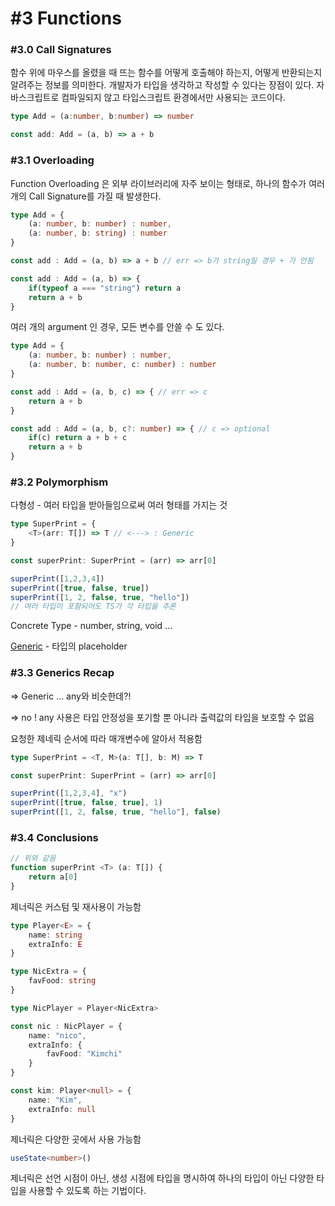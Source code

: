 # #3 Functions

### #3.0 Call Signatures

함수 위에 마우스를 올렸을 때 뜨는 함수를 어떻게 호출해야 하는지, 어떻게 반환되는지 알려주는 정보를 의미한다.   개발자가 타입을 생각하고 작성할 수 있다는 장점이 있다. 자바스크립트로 컴파일되지 않고 타입스크립트 환경에서만 사용되는 코드이다.

```typescript
type Add = (a:number, b:number) => number

const add: Add = (a, b) => a + b
```



### #3.1 Overloading

Function Overloading 은 외부 라이브러리에 자주 보이는 형태로, 하나의 함수가 여러 개의 Call Signature를 가질 때 발생한다.

```typescript
type Add = {
    (a: number, b: number) : number,
    (a: number, b: string) : number
}

const add : Add = (a, b) => a + b // err => b가 string일 경우 + 가 안됨

const add : Add = (a, b) => {
    if(typeof a === "string") return a
    return a + b
}
```

여러 개의 argument 인 경우, 모든 변수를 안쓸 수 도 있다.

```typescript
type Add = {
    (a: number, b: number) : number,
    (a: number, b: number, c: number) : number
}

const add : Add = (a, b, c) => { // err => c
    return a + b
}

const add : Add = (a, b, c?: number) => { // c => optional
    if(c) return a + b + c
    return a + b
}

```



### #3.2 Polymorphism

다형성 - 여러 타입을 받아들임으로써 여러 형태를 가지는 것

```typescript
type SuperPrint = {
    <T>(arr: T[]) => T // <---> : Generic
}

const superPrint: SuperPrint = (arr) => arr[0]

superPrint([1,2,3,4])
superPrint([true, false, true])
superPrint([1, 2, false, true, "hello"])
// 여러 타입이 포함되어도 TS가 각 타입을 추론
```

Concrete Type - number, string, void ...

[Generic](https://www.typescriptlang.org/docs/handbook/2/generics.html#handbook-content) - 타입의 placeholder



### #3.3 Generics Recap

\=> Generic ... any와 비슷한데?!

\=> no ! any 사용은 타입 안정성을 포기할 뿐 아니라 출력값의 타입을 보호할 수 없음



요청한 제네릭 순서에 따라 매개변수에 알아서 적용함

```typescript
type SuperPrint = <T, M>(a: T[], b: M) => T

const superPrint: SuperPrint = (arr) => arr[0]

superPrint([1,2,3,4], "x")
superPrint([true, false, true], 1)
superPrint([1, 2, false, true, "hello"], false)
```



### #3.4 Conclusions

```typescript
// 위와 같음
function superPrint <T> (a: T[]) {
    return a[0]
}
```



제너릭은 커스텀 및 재사용이 가능함

```typescript
type Player<E> = {
    name: string
    extraInfo: E
}

type NicExtra = {
    favFood: string
}

type NicPlayer = Player<NicExtra>

const nic : NicPlayer = {
    name: "nico",
    extraInfo: {
        favFood: "Kimchi"
    }
}

const kim: Player<null> = {
    name: "Kim",
    extraInfo: null
}
```



제너릭은 다양한 곳에서 사용 가능함

```typescript
useState<number>()
```



제너릭은 선언 시점이 아닌, 생성 시점에 타입을 명시하여 하나의 타입이 아닌 다양한 타입을 사용할 수 있도록 하는 기법이다.

